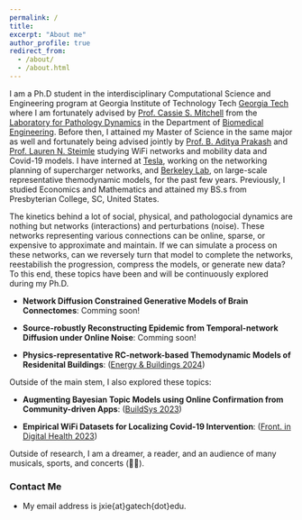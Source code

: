 ```yaml
---
permalink: /
title: 
excerpt: "About me"
author_profile: true
redirect_from: 
  - /about/
  - /about.html
---
```


I am a Ph.D student in the interdisciplinary Computational Science and Engineering program at Georgia Institute of Technology Tech [Georgia Tech](https://cse.gatech.edu/) where I am fortunately advised by [Prof. Cassie S. Mitchell](https://bme.gatech.edu/bme/faculty/Cassie-S.-Mitchell) from the [Laboratory for Pathology Dynamics](https://sites.gatech.edu/cassie-mitchell-lab/) in the Department of [Biomedical Engineering](https://bme.gatech.edu/bme/). Before then, I attained my Master of Science in the same major as well and fortunately being advised jointly by [Prof. B. Aditya Prakash](https://faculty.cc.gatech.edu/~badityap/) and [Prof. Lauren N. Steimle](https://sites.gatech.edu/steimle/) studying WiFi networks and mobility data and Covid-19 models. I have interned at [Tesla](https://tesla.com/), working on the networking planning of supercharger networks, and [Berkeley Lab](https://www.lbl.gov/), on large-scale representative themodynamic models, for the past few years.
Previously, I studied Economics and Mathematics and attained my BS.s from Presbyterian College, SC, United States. 

The kinetics behind a lot of social, physical, and pathologocial dynamics are nothing but networks (interactions) and perturbations (noise). These networks representing various connections can be online, sparse, or expensive to approximate and maintain. If we can simulate a process on these networks, can we reversely turn that model to complete the networks, reestabilish the progression, compress the models, or generate new data? To this end, these topics have been and will be continuously explored during my Ph.D.  



* **Network Diffusion Constrained Generative Models of Brain Connectomes**: Comming soon!

* **Source-robustly Reconstructing Epidemic from Temporal-network Diffusion under Online Noise**: Comming soon!

* **Physics-representative RC-network-based Themodynamic Models of Residenital Buildings**: ([Energy & Buildings 2024](https://www.sciencedirect.com/science/article/abs/pii/S0378778824005243))

Outside of the main stem, I also explored these topics:  

* **Augmenting Bayesian Topic Models using Online Confirmation from Community-driven Apps**: ([BuildSys 2023](https://dl.acm.org/doi/abs/10.1145/3600100.3626341))

* **Empirical WiFi Datasets for Localizing Covid-19 Intervention**: ([Front. in Digital Health 2023](https://www.frontiersin.org/journals/digital-health/articles/10.3389/fdgth.2023.1060828/full))

Outside of research, I am a dreamer, a reader, and an audience of many musicals, sports, and concerts (🖤🩷). 






### Contact Me

* My email address is jxie{at}gatech{dot}edu.
<!-- * My full CV is [here](https://). (Updated ) -->
